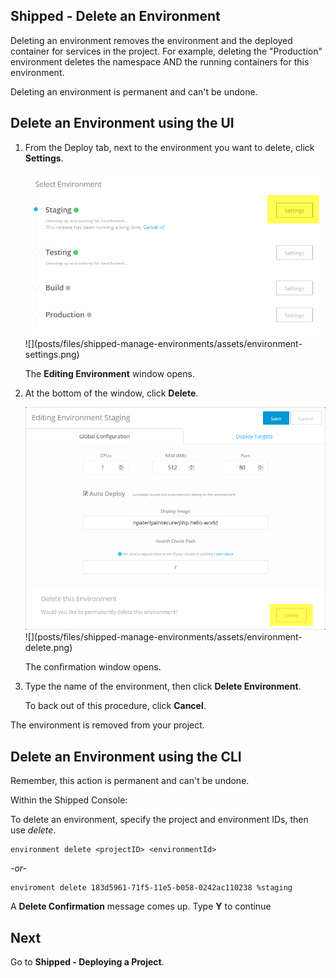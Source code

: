 ## Shipped - Delete an Environment 

Deleting an environment removes the environment and  the deployed container for services in the project. For example, deleting the "Production" environment deletes the namespace AND the running containers for this environment.

Deleting an environment is permanent and can't be undone.



## Delete an Environment using the UI

1. From the Deploy tab, next to the environment you want to delete, click **Settings**.

	<img src="assets/environment-settings.png">
	![](posts/files/shipped-manage-environments/assets/environment-settings.png)

	The **Editing Environment** window opens.

2. At the bottom of the window, click **Delete**.

	<img src="assets/environment-delete.png">
	![](posts/files/shipped-manage-environments/assets/environment-delete.png)

	The confirmation window opens.

3. Type the name of the environment, then click **Delete Environment**.

	To back out of this procedure, click **Cancel**.

The environment is removed from your project.







## Delete an Environment  using the CLI

Remember, this action is permanent and can't be undone.

Within the Shipped Console:

To delete an environment, specify the project and environment IDs, then use *delete*.

	environment delete <projectID> <environmentId>

*-or-*

	enviroment delete 183d5961-71f5-11e5-b058-0242ac110238 %staging

A **Delete Confirmation** message comes up. Type **Y** to continue




## Next

Go to **Shipped - Deploying a Project**.

